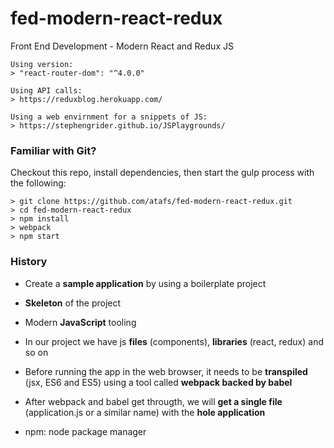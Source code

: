 # fed-modern-react-redux
Front End Development - Modern React and Redux JS
```
Using version:
> "react-router-dom": "^4.0.0"

Using API calls:
> https://reduxblog.herokuapp.com/

Using a web envirnment for a snippets of JS:
> https://stephengrider.github.io/JSPlaygrounds/
```




### Familiar with Git?
Checkout this repo, install dependencies, then start the gulp process with the following:

```
> git clone https://github.com/atafs/fed-modern-react-redux.git
> cd fed-modern-react-redux
> npm install
> webpack
> npm start
```

### History
- Create a **sample application** by using a boilerplate project
- **Skeleton** of the project
- Modern **JavaScript** tooling
- In our project we have js **files** (components), **libraries** (react, redux) and so on
- Before running the app in the web browser, it needs to be **transpiled** (jsx, ES6 and ES5) using a tool called **webpack backed by babel**
- After webpack and babel get througth, we will **get a single file** (application.js or a similar name) with the **hole application**

- npm: node package manager

